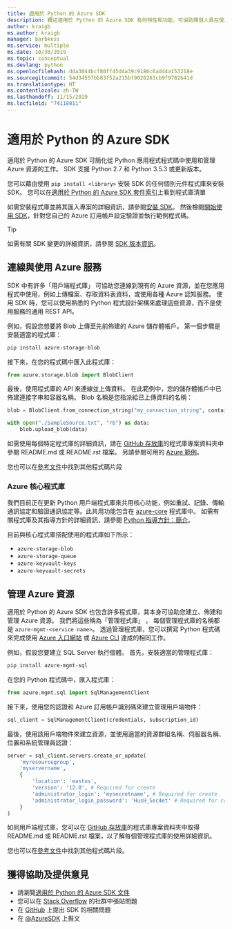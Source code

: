 ```yaml
---
title: 適用於 Python 的 Azure SDK
description: 概述適用於 Python 的 Azure SDK 有何特性和功能，可協助開發人員在使用 Azure 服務時更具生產力。
author: kraigb
ms.author: kraigb
manager: barbkess
ms.service: multiple
ms.date: 10/30/2019
ms.topic: conceptual
ms.devlang: python
ms.openlocfilehash: dda3044bcf80ff45d4a39c9186c6ad44a153218e
ms.sourcegitcommit: 54d34557bb83f52a215bf9020263cb9f9782b41d
ms.translationtype: HT
ms.contentlocale: zh-TW
ms.lasthandoff: 11/15/2019
ms.locfileid: "74118011"
---
```

# <a name="azure-sdk-for-python"></a>適用於 Python 的 Azure SDK

適用於 Python 的 Azure SDK 可簡化從 Python 應用程式程式碼中使用和管理 Azure 資源的工作。 SDK 支援 Python 2.7 和 Python 3.5.3 或更新版本。

您可以藉由使用 `pip install <library>` 安裝 SDK 的任何個別元件程式庫來安裝 SDK。 您可以在[適用於 Python 的 Azure SDK 套件索引](https://github.com/Azure/azure-sdk-for-python/blob/master/packages.md)上看到程式庫清單

如需安裝程式庫並將其匯入專案的詳細資訊，請參閱[安裝 SDK](python-sdk-azure-install.md)。 然後檢閱[開始使用 SDK](python-sdk-azure-get-started.yml)，針對您自己的 Azure 訂用帳戶設定驗證並執行範例程式碼。

> [!TIP]
> 如需有關 SDK 變更的詳細資訊，請參閱 [SDK 版本資訊](https://azure.github.io/azure-sdk/)。

## <a name="connect-and-use-azure-services"></a>連線與使用 Azure 服務

SDK 中有許多「用戶端程式庫」  可協助您連線到現有的 Azure 資源，並在您應用程式中使用，例如上傳檔案、存取資料表資料，或使用各種 Azure 認知服務。 使用 SDK 時，您可以使用熟悉的 Python 程式設計架構來處理這些資源，而不是使用服務的通用 REST API。

例如，假設您想要將 Blob 上傳至先前佈建的 Azure 儲存體帳戶。 第一個步驟是安裝適當的程式庫：

```bash
pip install azure-storage-blob
```

接下來，在您的程式碼中匯入此程式庫：

```python
from azure.storage.blob import BlobClient
```

最後，使用程式庫的 API 來連線並上傳資料。 在此範例中，您的儲存體帳戶中已佈建連接字串和容器名稱。 Blob 名稱是您指派給已上傳資料的名稱：

```python
blob = BlobClient.from_connection_string("my_connection_string", container="mycontainer", blob="my_blob")

with open("./SampleSource.txt", "rb") as data:
    blob.upload_blob(data)
```

如需使用每個特定程式庫的詳細資訊，請在 [GitHub 存放庫](https://github.com/Azure/azure-sdk-for-python/tree/master/sdk)的程式庫專案資料夾中參閱 README.md  或 README.rst  檔案。 另請參閱可用的 [Azure 範例](https://docs.microsoft.com/samples/browse/?languages=python)。

您也可以在[參考文件](/python/api?view=azure-python)中找到其他程式碼片段

### <a name="the-azure-core-library"></a>Azure 核心程式庫

我們目前正在更新 Python 用戶端程式庫來共用核心功能，例如重試、記錄、傳輸通訊協定和驗證通訊協定等。此共用功能包含在 [azure-core](https://github.com/Azure/azure-sdk-for-python/tree/master/sdk/core/azure-core) 程式庫中。 如需有關程式庫及其指導方針的詳細資訊，請參閱 [Python 指導方針：簡介](https://azure.github.io/azure-sdk/python_introduction.html)。

目前與核心程式庫搭配使用的程式庫如下所示：

- `azure-storage-blob`
- `azure-storage-queue`
- `azure-keyvault-keys`
- `azure-keyvault-secrets`

## <a name="manage-azure-resources"></a>管理 Azure 資源

適用於 Python 的 Azure SDK 也包含許多程式庫，其本身可協助您建立、佈建和管理 Azure 資源。 我們將這些稱為「管理程式庫」  。 每個管理程式庫的名稱都是 `azure-mgmt-<service name>`。 透過管理程式庫，您可以撰寫 Python 程式碼來完成使用 [Azure 入口網站](https://portal.azure.com) 或 [Azure CLI](https://docs.microsoft.com/cli/azure/install-azure-cli) 達成的相同工作。

例如，假設您要建立 SQL Server 執行個體。 首先，安裝適當的管理程式庫：

```bash
pip install azure-mgmt-sql
```

在您的 Python 程式碼中，匯入程式庫：

```python
from azure.mgmt.sql import SqlManagementClient

```

接下來，使用您的認證和 Azure 訂用帳戶識別碼來建立管理用戶端物件：

```python
sql_client = SqlManagementClient(credentials, subscription_id)
```

最後，使用該用戶端物件來建立資源，並使用適當的資源群組名稱、伺服器名稱、位置和系統管理員認證：

```python
server = sql_client.servers.create_or_update(
    'myresourcegroup',
    'myservername',
    {
        'location': 'eastus',
        'version': '12.0', # Required for create
        'administrator_login': 'mysecretname', # Required for create
        'administrator_login_password': 'HusH_Sec4et' # Required for create
    }
)
```

如同用戶端程式庫，您可以在 [GitHub 存放庫](https://github.com/Azure/azure-sdk-for-python/tree/master/sdk)的程式庫專案資料夾中取得 README.md  或 README.rst  檔案，以了解每個管理程式庫的使用詳細資訊。

您也可以在[參考文件](/python/api?view=azure-python)中找到其他程式碼片段。 

## <a name="get-help-and-give-feedback"></a>獲得協助及提供意見

- 請瀏覽[適用於 Python 的 Azure SDK 文件](https://aka.ms/python-docs)
- 您可以在 [Stack Overflow](https://stackoverflow.com/questions/tagged/azure-sdk-python) 的社群中張貼問題
- 在 [GitHub](https://github.com/Azure/azure-sdk-for-python/issues) 上提出 SDK 的相關問題
- 在 [@AzureSDK](https://twitter.com/AzureSdk/) 上推文
